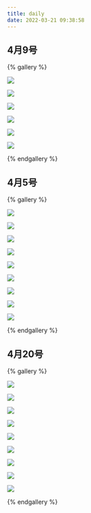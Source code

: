 ```yaml
---
title: daily
date: 2022-03-21 09:38:58
---
```

## 4月9号

{% gallery %}

![](https://yournotes.oss-cn-beijing.aliyuncs.com/gallery/%E6%97%A5%E5%B8%B8/20220409/IMG_0728.JPG)

![](https://yournotes.oss-cn-beijing.aliyuncs.com/gallery/%E6%97%A5%E5%B8%B8/20220409/IMG_0706.JPG)

![](https://yournotes.oss-cn-beijing.aliyuncs.com/gallery/%E6%97%A5%E5%B8%B8/20220409/IMG_0687.JPG)

![](https://yournotes.oss-cn-beijing.aliyuncs.com/gallery/%E6%97%A5%E5%B8%B8/20220409/IMG_0678.JPG)

![](https://yournotes.oss-cn-beijing.aliyuncs.com/gallery/%E6%97%A5%E5%B8%B8/20220409/IMG_0677.JPG)

![](https://yournotes.oss-cn-beijing.aliyuncs.com/gallery/%E6%97%A5%E5%B8%B8/20220409/IMG_0670.JPG)

{% endgallery %}

## 4月5号

{% gallery %}

![](https://yournotes.oss-cn-beijing.aliyuncs.com/gallery/%E6%97%A5%E5%B8%B8/20220405/IMG_0648.JPG)

![](https://yournotes.oss-cn-beijing.aliyuncs.com/gallery/%E6%97%A5%E5%B8%B8/20220405/IMG_0646.JPG)

![](https://yournotes.oss-cn-beijing.aliyuncs.com/gallery/%E6%97%A5%E5%B8%B8/20220405/IMG_0644.JPG)

![](https://yournotes.oss-cn-beijing.aliyuncs.com/gallery/%E6%97%A5%E5%B8%B8/20220405/IMG_0642.JPG)

![](https://yournotes.oss-cn-beijing.aliyuncs.com/gallery/%E6%97%A5%E5%B8%B8/20220405/IMG_0639.JPG)

![](https://yournotes.oss-cn-beijing.aliyuncs.com/gallery/%E6%97%A5%E5%B8%B8/20220405/IMG_0636.JPG)

![](https://yournotes.oss-cn-beijing.aliyuncs.com/gallery/%E6%97%A5%E5%B8%B8/20220405/IMG_0635.JPG)

![](https://yournotes.oss-cn-beijing.aliyuncs.com/gallery/%E6%97%A5%E5%B8%B8/20220405/IMG_0629.JPG)

![](https://yournotes.oss-cn-beijing.aliyuncs.com/gallery/%E6%97%A5%E5%B8%B8/20220405/IMG_0623.JPG)

{% endgallery %}

## 4月20号
{% gallery %}

![](https://yournotes.oss-cn-beijing.aliyuncs.com/gallery/%E6%97%A5%E5%B8%B8/20220320_fxrm1.jpg)

![](https://yournotes.oss-cn-beijing.aliyuncs.com/gallery/%E6%97%A5%E5%B8%B8/20220320_miao1.jpg)

![](https://yournotes.oss-cn-beijing.aliyuncs.com/gallery/%E6%97%A5%E5%B8%B8/20220320_miao2.jpg)

![](https://yournotes.oss-cn-beijing.aliyuncs.com/gallery/%E6%97%A5%E5%B8%B8/20220320_miao3.jpg)

![](https://yournotes.oss-cn-beijing.aliyuncs.com/gallery/%E6%97%A5%E5%B8%B8/20220320_xhgy1.jpg)

![](https://yournotes.oss-cn-beijing.aliyuncs.com/gallery/%E6%97%A5%E5%B8%B8/20220320_xhgy2.jpg)

![](https://yournotes.oss-cn-beijing.aliyuncs.com/gallery/%E6%97%A5%E5%B8%B8/20220320_xhgy3.jpg)

![](https://yournotes.oss-cn-beijing.aliyuncs.com/gallery/%E6%97%A5%E5%B8%B8/20220321_wc1.jpg)

![](https://yournotes.oss-cn-beijing.aliyuncs.com/gallery/%E6%97%A5%E5%B8%B8/20220322_wc1.jpg)

{% endgallery %}